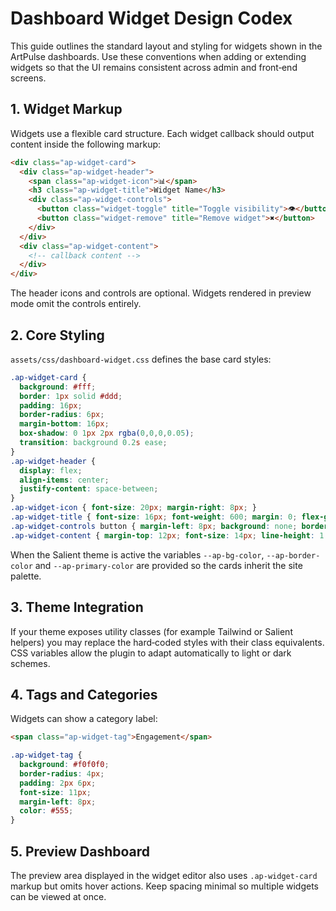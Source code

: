 # Dashboard Widget Design Codex

This guide outlines the standard layout and styling for widgets shown in the ArtPulse dashboards. Use these conventions when adding or extending widgets so that the UI remains consistent across admin and front‑end screens.

## 1. Widget Markup

Widgets use a flexible card structure. Each widget callback should output content inside the following markup:

```html
<div class="ap-widget-card">
  <div class="ap-widget-header">
    <span class="ap-widget-icon">📊</span>
    <h3 class="ap-widget-title">Widget Name</h3>
    <div class="ap-widget-controls">
      <button class="widget-toggle" title="Toggle visibility">👁</button>
      <button class="widget-remove" title="Remove widget">✖</button>
    </div>
  </div>
  <div class="ap-widget-content">
    <!-- callback content -->
  </div>
</div>
```

The header icons and controls are optional. Widgets rendered in preview mode omit the controls entirely.

## 2. Core Styling

`assets/css/dashboard-widget.css` defines the base card styles:

```css
.ap-widget-card {
  background: #fff;
  border: 1px solid #ddd;
  padding: 16px;
  border-radius: 6px;
  margin-bottom: 16px;
  box-shadow: 0 1px 2px rgba(0,0,0,0.05);
  transition: background 0.2s ease;
}
.ap-widget-header {
  display: flex;
  align-items: center;
  justify-content: space-between;
}
.ap-widget-icon { font-size: 20px; margin-right: 8px; }
.ap-widget-title { font-size: 16px; font-weight: 600; margin: 0; flex-grow: 1; }
.ap-widget-controls button { margin-left: 8px; background: none; border: none; cursor: pointer; font-size: 14px; }
.ap-widget-content { margin-top: 12px; font-size: 14px; line-height: 1.5; }
```

When the Salient theme is active the variables `--ap-bg-color`, `--ap-border-color` and `--ap-primary-color` are provided so the cards inherit the site palette.

## 3. Theme Integration

If your theme exposes utility classes (for example Tailwind or Salient helpers) you may replace the hard‑coded styles with their class equivalents. CSS variables allow the plugin to adapt automatically to light or dark schemes.

## 4. Tags and Categories

Widgets can show a category label:

```html
<span class="ap-widget-tag">Engagement</span>
```

```css
.ap-widget-tag {
  background: #f0f0f0;
  border-radius: 4px;
  padding: 2px 6px;
  font-size: 11px;
  margin-left: 8px;
  color: #555;
}
```

## 5. Preview Dashboard

The preview area displayed in the widget editor also uses `.ap-widget-card` markup but omits hover actions. Keep spacing minimal so multiple widgets can be viewed at once.
